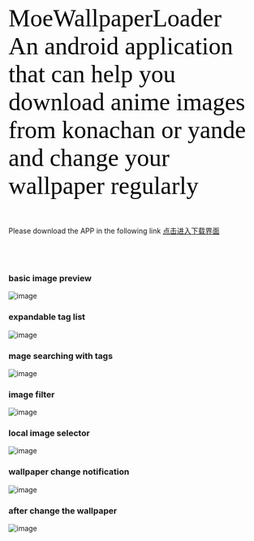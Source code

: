 <font face="times new roman" size="20"  color="black">MoeWallpaperLoader</font><br>
<font face="times new roman" size="12"  color="black">An android application that can help you download anime images from konachan or yande and change your wallpaper regularly</font><br><br><br><br>
   Please download the APP in the following link 
  [点击进入下载界面](http://fir.im/MoeWallpaperLoader)<Tab>
<br>
<br>
<br><br>
### basic image preview<br>
![image](https://github.com/Maplestorys/MoeWallpaperLoader_AS/blob/master/shotcut/basic%20layout.png)<br>
### expandable tag list<br>
![image](https://github.com/Maplestorys/MoeWallpaperLoader_AS/blob/master/shotcut/expandable%20tag%20list.png)<br>
### mage searching with tags<br>
![image](https://github.com/Maplestorys/MoeWallpaperLoader_AS/blob/master/shotcut/image%20searching.png)<br>
### image filter<br>
![image](https://github.com/Maplestorys/MoeWallpaperLoader_AS/blob/master/shotcut/image%20fliter.png)<br>
### local image selector<br>
![image](https://github.com/Maplestorys/MoeWallpaperLoader/blob/master/screen/device-2015-07-26-190813.png)<br>
### wallpaper change notification <br>
![image](https://github.com/Maplestorys/MoeWallpaperLoader/blob/master/screen/device-2015-07-26-190854.png)<br>
### after change the wallpaper <br>
![image](https://github.com/Maplestorys/MoeWallpaperLoader/blob/master/screen/device-2015-07-26-190912.png)<br>
